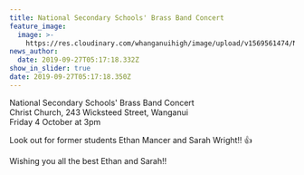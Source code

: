 ```yaml
---
title: National Secondary Schools' Brass Band Concert
feature_image:
  image: >-
    https://res.cloudinary.com/whanganuihigh/image/upload/v1569561474/News/National_SS_Brass_Band._Ethan_Mancer_Sarah_Wright_RCP_26.9.19.jpg
news_author:
  date: 2019-09-27T05:17:18.332Z
show_in_slider: true
date: 2019-09-27T05:17:18.350Z
---
```

National Secondary Schools' Brass Band Concert  
Christ Church, 243 Wicksteed Street, Wanganui  
Friday 4 October at 3pm

Look out for former students Ethan Mancer and Sarah Wright!! 👍

Wishing you all the best Ethan and Sarah!! 
